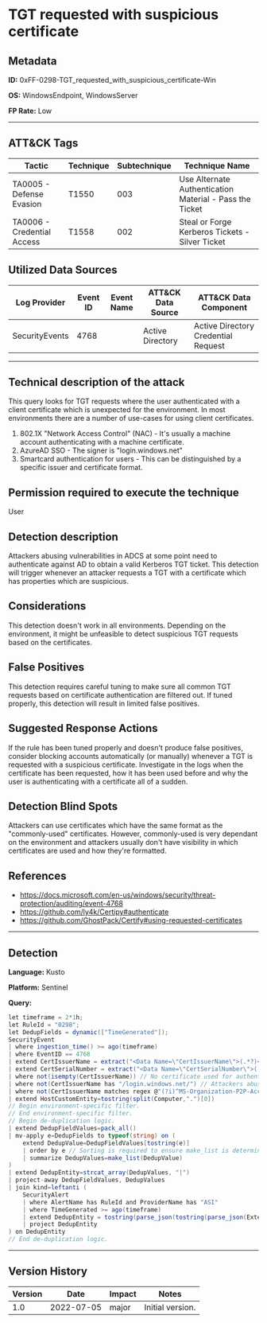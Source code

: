 # TGT requested with suspicious certificate

## Metadata
**ID:** 0xFF-0298-TGT_requested_with_suspicious_certificate-Win

**OS:** WindowsEndpoint, WindowsServer

**FP Rate:** Low

---

## ATT&CK Tags

| Tactic | Technique | Subtechnique | Technique Name |
|---|---|---| --- |
| TA0005 - Defense Evasion | T1550 | 003 | Use Alternate Authentication Material - Pass the Ticket|
| TA0006 - Credential Access | T1558 | 002 | Steal or Forge Kerberos Tickets - Silver Ticket|

## Utilized Data Sources

| Log Provider | Event ID | Event Name | ATT&CK Data Source | ATT&CK Data Component|
|---------|---------|----------|---------|---------|
|SecurityEvents|4768||Active Directory|Active Directory Credential Request|
---

## Technical description of the attack
This query looks for TGT requests where the user authenticated with a client certificate which is unexpected for the environment.
In most environments there are a number of use-cases for using client certificates.

1) 802.1X "Network Access Control" (NAC) - It's usually a machine account authenticating with a machine certificate.
2) AzureAD SSO - The signer is "login.windows.net"
3) Smartcard authentication for users - This can be distinguished by a specific issuer and certificate format.

## Permission required to execute the technique
User

## Detection description
Attackers abusing vulnerabilities in ADCS at some point need to authenticate against AD to obtain a valid Kerberos TGT ticket. This detection will trigger whenever an attacker requests a TGT with a certificate which has properties which are suspicious.


## Considerations
This detection doesn't work in all environments. Depending on the environment, it might be unfeasible to detect suspicious TGT requests based
on the certificates.


## False Positives
This detection requires careful tuning to make sure all common TGT requests based on certificate authentication are filtered out. If tuned properly, this detection will result in limited false positives.


## Suggested Response Actions
If the rule has been tuned properly and doesn't produce false positives, consider blocking accounts automatically (or manually) whenever a TGT is requested with a suspicious certificate. Investigate in the logs when the certificate has been requested, how it has been used before and why the user is authenticating with a certificate all of a sudden.


## Detection Blind Spots
Attackers can use certificates which have the same format as the "commonly-used" certificates. However, commonly-used is very dependant on the environment and attackers usually don't have visibility in which certificates are used and how they're formatted.


## References
* https://docs.microsoft.com/en-us/windows/security/threat-protection/auditing/event-4768
* https://github.com/ly4k/Certipy#authenticate
* https://github.com/GhostPack/Certify#using-requested-certificates

---
## Detection

**Language:** Kusto

**Platform:** Sentinel

**Query:**
```C#
let timeframe = 2*1h;
let RuleId = "0298";
let DedupFields = dynamic(["TimeGenerated"]);
SecurityEvent
| where ingestion_time() >= ago(timeframe)
| where EventID == 4768
| extend CertIssuerName = extract("<Data Name=\"CertIssuerName\">(.*?)</Data>", 1, EventData)
| extend CertSerialNumber = extract("<Data Name=\"CertSerialNumber\">(.*?)</Data>", 1, EventData)
| where not(isempty(CertIssuerName)) // No certificate used for authentication.
| where not(CertIssuerName has "/login.windows.net/") // Attackers abusing existing certificate templates can't fake the issuer, so this check is sufficient.
| where not(CertIssuerName matches regex @"(?i)^MS-Organization-P2P-Access \[\d\d\d\d\]$")
| extend HostCustomEntity=tostring(split(Computer,".")[0])
// Begin environment-specific filter.
// End environment-specific filter.
// Begin de-duplication logic.
| extend DedupFieldValues=pack_all()
| mv-apply e=DedupFields to typeof(string) on (
    extend DedupValue=DedupFieldValues[tostring(e)]
    | order by e // Sorting is required to ensure make_list is deterministic.
    | summarize DedupValues=make_list(DedupValue)
)
| extend DedupEntity=strcat_array(DedupValues, "|")
| project-away DedupFieldValues, DedupValues
| join kind=leftanti (
    SecurityAlert
    | where AlertName has RuleId and ProviderName has "ASI"
    | where TimeGenerated >= ago(timeframe)
    | extend DedupEntity = tostring(parse_json(tostring(parse_json(ExtendedProperties)["Custom Details"])).DedupEntity[0])
    | project DedupEntity
) on DedupEntity
// End de-duplication logic.
```

---

## Version History
| Version | Date | Impact | Notes |
|---------|------|--------|------|
| 1.0  | 2022-07-05| major | Initial version. |